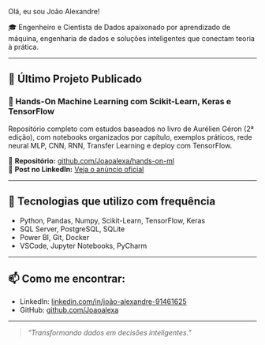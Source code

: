 Olá, eu sou João Alexandre!

🎓 Engenheiro e Cientista de Dados apaixonado por aprendizado de máquina, engenharia de dados e soluções inteligentes que conectam teoria à prática.

---

## 🚀 Último Projeto Publicado

### 📘 Hands-On Machine Learning com Scikit-Learn, Keras e TensorFlow

Repositório completo com estudos baseados no livro de Aurélien Géron (2ª edição), com notebooks organizados por capítulo, exemplos práticos, rede neural MLP, CNN, RNN, Transfer Learning e deploy com TensorFlow.

🔗 **Repositório:** [github.com/Joaoalexa/hands-on-ml](https://github.com/Joaoalexa/hands-on-ml)  
📝 **Post no LinkedIn:** [Veja o anúncio oficial](https://www.linkedin.com/posts/jo%C3%A3o-alexandre-91461625_machinelearning-deeplearning-tensorflow-activity-7351306420132151297-kdMl)

---

## 🧰 Tecnologias que utilizo com frequência

- Python, Pandas, Numpy, Scikit-Learn, TensorFlow, Keras  
- SQL Server, PostgreSQL, SQLite  
- Power BI, Git, Docker  
- VSCode, Jupyter Notebooks, PyCharm  

---

## 📫 Como me encontrar:

- LinkedIn: [linkedin.com/in/joão-alexandre-91461625](https://www.linkedin.com/in/joão-alexandre-91461625)
- GitHub: [github.com/Joaoalexa](https://github.com/Joaoalexa)

---

> *“Transformando dados em decisões inteligentes.”*

